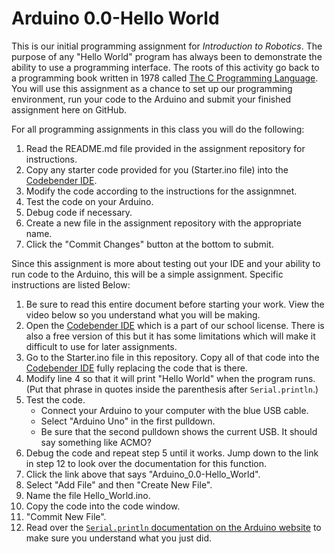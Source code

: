 # Arduino 0.0-Hello World
This is our initial programming assignment for *Introduction to Robotics*.  The purpose of any "Hello World" program has always been to demonstrate the ability to use a programming interface.  The roots of this activity go back to a programming book written in 1978 called [The C Programming Language](https://en.wikipedia.org/wiki/The_C_Programming_Language).  You will use this assignment as a chance to set up our programming environment, run your code to the Arduino and submit your finished assignment here on GitHub.

For all programming assignments in this class you will do the following:
1. Read the README.md file provided in the assignment repository for instructions.
2. Copy any starter code provided for you (Starter.ino file) into the [Codebender IDE](https://edu.codebender.cc/class/1ajtp).
3. Modify the code according to the instructions for the assignmnet.
4. Test the code on your Arduino.
5. Debug code if necessary.
6. Create a new file in the assignment repository with the appropriate name.
7. Click the "Commit Changes" button at the bottom to submit.

Since this assignment is more about testing out your IDE and your ability to run code to the Arduino, this will be a simple assignment.  Specific instructions are listed Below:
1. Be sure to read this entire document before starting your work.  View the video below so you understand what you will be making.
2. Open the [Codebender IDE](https://edu.codebender.cc/class/1ajtp) which is a part of our school license.  There is also a free version of this but it has some limitations which will make it difficult to use for later assignments.
3. Go to the Starter.ino file in this repository.  Copy all of that code into the [Codebender IDE](https://edu.codebender.cc/class/1ajtp) fully replacing the code that is there.
4. Modify line 4 so that it will print "Hello World" when the program runs.  (Put that phrase in quotes inside the parenthesis after `Serial.println`.)
5. Test the code.  
    - Connect your Arduino to your computer with the blue USB cable.  
    - Select "Arduino Uno" in the first pulldown.  
    - Be sure that the second pulldown shows the current USB.  It should say something like ACMO?
6. Debug the code and repeat step 5 until it works.  Jump down to the link in step 12 to look over the documentation for this function.
7. Click the link above that says "Arduino_0.0-Hello_World".
8. Select "Add File" and then "Create New File".
9. Name the file Hello_World.ino.
10. Copy the code into the code window.
11. "Commit New File".
12. Read over the [`Serial.println` documentation on the Arduino website](https://www.arduino.cc/reference/en/language/functions/communication/serial/println/) to make sure you understand what you just did.
